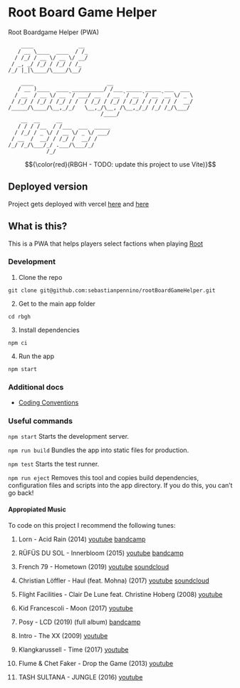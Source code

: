 # Root Board Game Helper

Root Boardgame Helper (PWA)

```
    ____              __
   / __ \____  ____  / /_
  / /_/ / __ \/ __ \/ __/
 / _, _/ /_/ / /_/ / /_
/_/ |_|\____/\____/\__/

    ____                       __
   / __ )____  ____ __________/ /___ _____ _____ ___  ___
  / __  / __ \/ __ `/ ___/ __  / __ `/ __ `/ __ `__ \/ _ \
 / /_/ / /_/ / /_/ / /  / /_/ / /_/ / /_/ / / / / / /  __/
/_____/\____/\__,_/_/   \__,_/\__, /\__,_/_/ /_/ /_/\___/
                             /____/
    __  __     __
   / / / /__  / /___  ___  _____
  / /_/ / _ \/ / __ \/ _ \/ ___/
 / __  /  __/ / /_/ /  __/ /
/_/ /_/\___/_/ .___/\___/_/
            /_/
```

$${\color{red}(RBGH - TODO: update this project to use Vite)}$$

## Deployed version

Project gets deployed with vercel [here](https://rbgh.vercel.app/) and [here](https://rbgh-sebastianpennino.vercel.app/)

## What is this?

This is a PWA that helps players select factions when playing [Root](https://boardgamegeek.com/boardgame/237182/root)

### Development

1. Clone the repo

```
git clone git@github.com:sebastianpennino/rootBoardGameHelper.git
```

2. Get to the main app folder

```
cd rbgh
```

3. Install dependencies

```
npm ci
```

4. Run the app

```
npm start
```

### Additional docs

- [Coding Conventions](./docs/conventions.md)

### Useful commands

`npm start`
Starts the development server.

`npm run build`
Bundles the app into static files for production.

`npm test`
Starts the test runner.

`npm run eject`
Removes this tool and copies build dependencies, configuration files
and scripts into the app directory. If you do this, you can’t go back!

#### Appropiated Music

To code on this project I recommend the following tunes:

1. Lorn - Acid Rain (2014) [youtube](https://www.youtube.com/watch?v=nxg4C365LbQ) [bandcamp](https://lorn.bandcamp.com/album/the-maze-to-nowhere-part-2)

2. RÜFÜS DU SOL - Innerbloom (2015) [youtube](https://www.youtube.com/watch?v=Tx9zMFodNtA) [bandcamp](https://rufusdusol.bandcamp.com/album/innerbloom)

3. French 79 - Hometown (2019) [youtube](https://www.youtube.com/watch?v=yAv5pLO37mE) [soundcloud](https://soundcloud.com/french79music/hometown)

4. Christian Löffler - Haul (feat. Mohna) (2017) [youtube](https://www.youtube.com/watch?v=_K-isImH-jc) [soundcloud](https://soundcloud.com/christianloeffler/haul-feat-mohna-1)

5. Flight Facilities - Clair De Lune feat. Christine Hoberg (2008) [youtube](https://www.youtube.com/watch?v=Jcu1AHaTchM)

6. Kid Francescoli - Moon (2017) [youtube](https://www.youtube.com/watch?v=fdixQDPA2h0)

7. Posy - LCD (2019) (full album) [bandcamp](https://posy.bandcamp.com/album/lcd)

8. Intro - The XX (2009) [youtube](https://www.youtube.com/watch?v=X31t_cnTcS4)

9. Klangkarussell - Time (2017) [youtube](https://www.youtube.com/watch?v=iu3Wfx-mgjE&list=RD9RMHHwJ9Eqk)

10. Flume & Chet Faker - Drop the Game (2013) [youtube](https://www.youtube.com/watch?v=6vopR3ys8Kw&list=RDnxg4C365LbQ)

11. TASH SULTANA - JUNGLE (2016) [youtube](https://www.youtube.com/watch?v=Vn8phH0k5HI)
